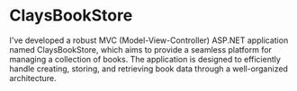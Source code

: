 # ClaysBookStore

I've developed a robust MVC (Model-View-Controller) ASP.NET application named ClaysBookStore, which aims to provide a seamless platform for managing a collection of books. The application is designed to efficiently handle creating, storing, and retrieving book data through a well-organized architecture. 